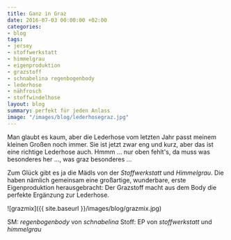 ```yaml
---
title: Ganz in Graz
date: 2016-07-03 00:00:00 +02:00
categories:
- blog
tags:
- jersey
- stoffwerkstatt
- himmelgrau
- eigenproduktion
- grazstoff
- schnabelina regenbogenbody
- lederhose
- nähfrosch
- stoffwindelhose
layout: blog
summary: perfekt für jeden Anlass
image: "/images/blog/lederhosegraz.jpg"
---
```


Man glaubt es kaum, aber die Lederhose vom letzten Jahr passt meinem kleinen Großen noch immer. Sie ist jetzt zwar eng und kurz, aber das ist eine richtige Lederhose auch. Hmmm ... nur oben fehlt's, da muss was besonderes her ..., was graz besonderes ...

Zum Glück gibt es ja die Mädls von der *Stoffwerkstatt* und *Himmelgrau*. Die haben nämlich gemeinsam eine großartige, wunderbare, erste Eigenproduktion herausgebracht: Der Grazstoff macht aus dem Body die perfekte Ergänzung zur Lederhose.

![grazmix]({{ site.baseurl }}/images/blog/grazmix.jpg)


SM: *regenbogenbody* von *schnabelina*
Stoff: EP von *stoffwerkstatt* und *himmelgrau*
